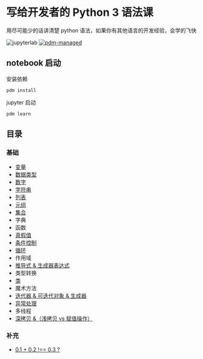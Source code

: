 # 写给开发者的 Python 3 语法课

用尽可能少的话讲清楚 python 语法，如果你有其他语言的开发经验，会学的飞快

![jupyterlab](https://img.shields.io/badge/jupyterlab-F37626)
[![pdm-managed](https://img.shields.io/badge/pdm-managed-blueviolet)](https://pdm.fming.dev)

## notebook 启动

安装依赖

`pdm install`

jupyter 启动

`pdm learn`

## 目录

### 基础

- [变量](https://nbviewer.jupyter.org/github/binghuis/python3-course-for-devs/blob/main/src/python3_course_for_devs/notebooks/var.ipynb)
- [数据类型](https://nbviewer.jupyter.org/github/binghuis/python3-course-for-devs/blob/main/src/python3_course_for_devs/notebooks/types.ipynb)
- [数字](https://nbviewer.jupyter.org/github/binghuis/python3-course-for-devs/blob/main/src/python3_course_for_devs/notebooks/number.ipynb)
- [字符串](https://nbviewer.jupyter.org/github/binghuis/python3-course-for-devs/blob/main/src/python3_course_for_devs/notebooks/string.ipynb)
- [列表](https://nbviewer.jupyter.org/github/binghuis/python3-course-for-devs/blob/main/src/python3_course_for_devs/notebooks/list.ipynb)
- [元组](https://nbviewer.jupyter.org/github/binghuis/python3-course-for-devs/blob/main/src/python3_course_for_devs/notebooks/tuple.ipynb)
- [集合](https://nbviewer.jupyter.org/github/binghuis/python3-course-for-devs/blob/main/src/python3_course_for_devs/notebooks/set.ipynb)
- 字典
- 函数
- [真假值](https://nbviewer.jupyter.org/github/binghuis/python3-course-for-devs/blob/main/src/python3_course_for_devs/notebooks/bool.ipynb)
- [条件控制](https://nbviewer.jupyter.org/github/binghuis/python3-course-for-devs/blob/main/src/python3_course_for_devs/notebooks/judgment.ipynb)
- [循环](https://nbviewer.jupyter.org/github/binghuis/python3-course-for-devs/blob/main/src/python3_course_for_devs/notebooks/loop.ipynb)
- 作用域
- [推导式 & 生成器表达式](https://nbviewer.jupyter.org/github/binghuis/python3-course-for-devs/blob/main/src/python3_course_for_devs/notebooks/comprehension.ipynb)
- 类型转换
- [类](https://nbviewer.jupyter.org/github/binghuis/python3-course-for-devs/blob/main/src/python3_course_for_devs/notebooks/class.ipynb)
- 魔术方法
- [迭代器 & 可迭代对象 & 生成器](https://nbviewer.jupyter.org/github/binghuis/python3-course-for-devs/blob/main/src/python3_course_for_devs/notebooks/iterator_generator.ipynb)
- [异常处理](https://nbviewer.jupyter.org/github/binghuis/python3-course-for-devs/blob/main/src/python3_course_for_devs/notebooks/exception.ipynb)
- 多线程
- [深拷贝 &（浅拷贝 vs 赋值操作）](https://nbviewer.jupyter.org/github/binghuis/python3-course-for-devs/blob/main/src/python3_course_for_devs/notebooks/copy.ipynb)


### 补充

- [0.1 + 0.2 !== 0.3 ?](https://nbviewer.jupyter.org/github/binghuis/python3-course-for-devs/blob/main/src/python3_course_for_devs/notebooks/float_calc.ipynb)

